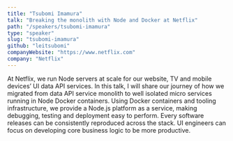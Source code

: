 ```yaml
---
title: "Tsubomi Imamura"
talk: "Breaking the monolith with Node and Docker at Netflix"
path: "/speakers/tsubomi-imamura"
type: "speaker"
slug: "tsubomi-imamura"
github: "leitsubomi"
companyWebsite: "https://www.netflix.com"
company: "Netflix"
---
```


<p>At Netflix, we run Node servers at scale for our website, TV and mobile devices’ UI data API services. In this talk, I will share our journey of how we migrated from data API service monolith to well isolated micro services running in Node Docker containers. Using Docker containers and tooling infrastructure, we provide a Node.js platform as a service, making debugging, testing and deployment easy to perform. Every software releases can be consistently reproduced across the stack. UI engineers can focus on developing core business logic to be more productive.</p>
